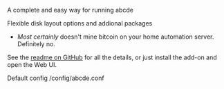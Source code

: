 A complete and easy way for running abcde

Flexible disk layout options and addional packages

* *Most certainly* doesn't mine bitcoin on your home automation server.  Definitely no.

See the [readme on GitHub](https://github.com/pssc/ha-addon-deb/deb-abcde) for all the details, or just install the add-on and open the Web UI.

Default config /config/abcde.conf
